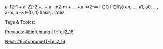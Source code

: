 a-12-1 + a-22-2 +...+ a -m2-m + … + a-∞2-∞
i ∈ℚ
i ∈ℝ\ℚ
an, ..., a1, a0, ..., a-m, a-∞∈{0, 1} 
Basis : 2dez

   Tags & Topics:
   

[Previous: #Einführung-IT-Teil2_16](Einführung-IT-Teil2_16.md)

[Next: #Einführung-IT-Teil2_16](Einführung-IT-Teil2_16.md)